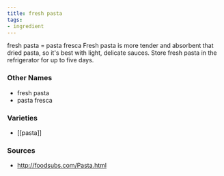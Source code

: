 ```yaml
---
title: fresh pasta
tags:
- ingredient
---
```

fresh pasta = pasta fresca Fresh pasta is more tender and absorbent that dried pasta, so it's best with light, delicate sauces. Store fresh pasta in the refrigerator for up to five days.

### Other Names

* fresh pasta
* pasta fresca

### Varieties

* [[pasta]]

### Sources
* http://foodsubs.com/Pasta.html
